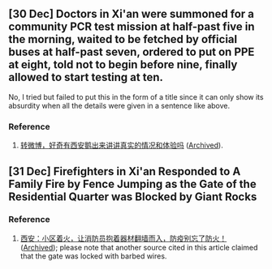 ## \[30 Dec\] Doctors in Xi'an were summoned for a community PCR test mission at half-past five in the morning, waited to be fetched by official buses at half-past seven, ordered to put on PPE at eight, told not to begin before nine, finally allowed to start testing at ten.

No, I tried but failed to put this in the form of a title since it can only show its absurdity when all the details were given in a sentence like above.

### Reference

1. [转微博，好奇有西安鹅出来讲讲真实的情况和体验吗](https://www.reddit.com/r/DoubanGoosegroup/comments/rubaa9/) ([Archived](https://archive.ph/106zM)).

## \[31 Dec\] Firefighters in Xi'an Responded to A Family Fire by Fence Jumping as the Gate of the Residential Quarter was Blocked by Giant Rocks

### Reference
1. [西安：小区着火，让消防员抱着器材翻墙而入，防疫别忘了防火！](https://www.163.com/dy/article/GSPR2KMN0552IB3V.html) ([Archived](https://archive.ph/ZEGf1)); please note that another source cited in this article claimed that the gate was locked with barbed wires.
